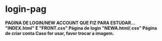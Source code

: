 # login-pag
<b> PAGINA DE LOGIN/NEW ACCOUNT QUE FIZ PARA ESTUDAR...
"INDEX.html" E "FRONT.css" Página de login
"NEWA.html/.css" Página de criar conta
Caso for usar, favor trocar a imagem.



